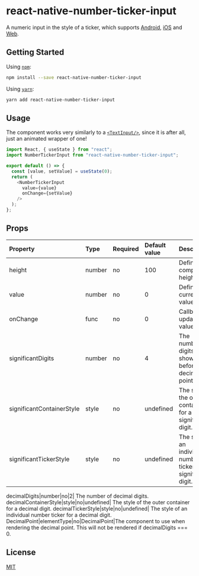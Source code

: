 # react-native-number-ticker-input
A numeric input in the style of a ticker, which supports [Android](https://developer.android.com/), [iOS](https://developer.apple.com/) and [Web](https://github.com/necolas/react-native-web).

## Getting Started

Using [`npm`]():

```bash
npm install --save react-native-number-ticker-input
```

Using [`yarn`]():

```bash
yarn add react-native-number-ticker-input
```

## Usage

The component works very similarly to a [`<TextInput/>`](https://reactnative.dev/docs/textinput), since it is after all, just an animated wrapper of one!

```javascript
import React, { useState } from "react";
import NumberTickerInput from "react-native-number-ticker-input";

export default () => {
  const [value, setValue] = useState(0);
  return (
    <NumberTickerInput
      value={value}
      onChange={setValue}
    />
  );
};
```

## Props

Property | Type | Required | Default value | Description
:--- | :--- | :--- | :--- | :---
height|number|no|100| Defines the component height.
value|number|no|0| Defines the current value.
onChange|func|no|0| Callback to update the value.
significantDigits|number|no|4| The number of digits to show before the decimal point.
significantContainerStyle|style|no|undefined| The style of the outer container for a significant digit.
significantTickerStyle|style|no|undefined| The style of an individual number ticker for a significant digit.

decimalDigits|number|no|2| The number of decimal digits.
decimalContainerStyle|style|no|undefined| The style of the outer container for a decimal digit.
decimalTickerStyle|style|no|undefined| The style of an individual number ticker for a decimal digit.
DecimalPoint|elementType|no|DecimalPoint|The component to use when rendering the decimal point. This will not be rendered if decimalDigits === 0.

## License
[MIT](https://opensource.org/licenses/MIT)
